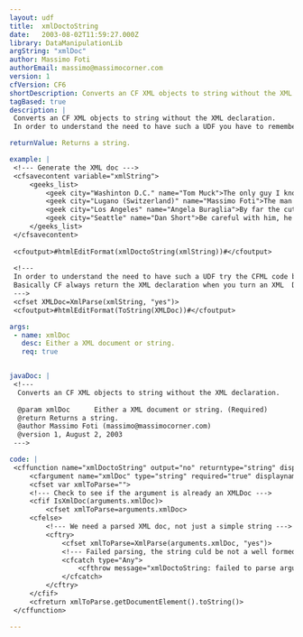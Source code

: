 ```yaml
---
layout: udf
title:  xmlDoctoString
date:   2003-08-02T11:59:27.000Z
library: DataManipulationLib
argString: "xmlDoc"
author: Massimo Foti
authorEmail: massimo@massimocorner.com
version: 1
cfVersion: CF6
shortDescription: Converts an CF XML objects to string without the XML declaration.
tagBased: true
description: |
 Converts an CF XML objects to string without the XML declaration.
 In order to understand the need to have such a UDF you have to remember that CF always return the XML declaration when you turn an XML Doc to a string.

returnValue: Returns a string.

example: |
 <!--- Generate the XML doc --->
 <cfsavecontent variable="xmlString">
     <geeks_list>
         <geek city="Washinton D.C." name="Tom Muck">The only guy I know able to write a whole book using more than 6 different server-side languages</geek>
         <geek city="Lugano (Switzerland)" name="Massimo Foti">The man who learned JavaScript in order to avoid learning german</geek>
         <geek city="Los Angeles" name="Angela Buraglia">By far the cutiest geek in town</geek>
         <geek city="Seattle" name="Dan Short">Be careful with him, he married a trained killer...</geek>
     </geeks_list>    
 </cfsavecontent>
 
 <cfoutput>#htmlEditFormat(xmlDoctoString(xmlString))#</cfoutput>
 
 <!--- 
 In order to understand the need to have such a UDF try the CFML code below. 
 Basically CF always return the XML declaration when you turn an XML  Doc to string:
 --->
 <cfset XMLDoc=XmlParse(xmlString, "yes")>
 <cfoutput>#htmlEditFormat(ToString(XMLDoc))#</cfoutput>

args:
 - name: xmlDoc
   desc: Either a XML document or string.
   req: true


javaDoc: |
 <!---
  Converts an CF XML objects to string without the XML declaration.
  
  @param xmlDoc      Either a XML document or string. (Required)
  @return Returns a string. 
  @author Massimo Foti (massimo@massimocorner.com) 
  @version 1, August 2, 2003 
 --->

code: |
 <cffunction name="xmlDoctoString" output="no" returntype="string" displayname="xmlDoctoString" hint="Extract the root element inside an XML Doc and return it as a string">
     <cfargument name="xmlDoc" type="string" required="true" displayname="xmlDoc" hint="An XML Doc or a well formed XML string">
     <cfset var xmlToParse="">
     <!--- Check to see if the argument is already an XMLDoc --->
     <cfif IsXmlDoc(arguments.xmlDoc)>
         <cfset xmlToParse=arguments.xmlDoc>
     <cfelse>
         <!--- We need a parsed XML doc, not just a simple string --->
         <cftry>
             <cfset xmlToParse=XmlParse(arguments.xmlDoc, "yes")>
             <!--- Failed parsing, the string culd be not a well formed XML, throw an exception --->
             <cfcatch type="Any">
                 <cfthrow message="xmlDoctoString: failed to parse argument.xmlDoc" type="xmlDoctoString">
             </cfcatch>
         </cftry>
     </cfif>
     <cfreturn xmlToParse.getDocumentElement().toString()>
 </cffunction>

---
```


